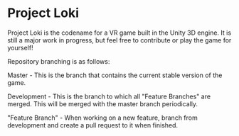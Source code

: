 # Project Loki

Project Loki is the codename for a VR game built in the Unity 3D engine. It is still a major work in progress, but feel free to contribute or play the game for yourself!

Repository branching is as follows:

Master - This is the branch that contains the current stable version of the game.

Development - This is the branch to which all "Feature Branches" are merged. This will be merged with the master branch periodically.

"Feature Branch" - When working on a new feature, branch from development and create a pull request to it when finished. 
